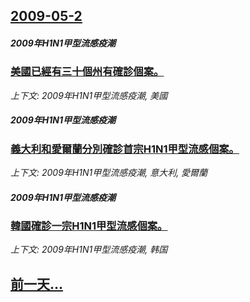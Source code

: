 ## [2009-05-2](/news/2009/05/2/index.md)

##### 2009年H1N1甲型流感疫潮
### [美國已經有三十個州有確診個案。](/news/2009/05/2/美國已經有三十個州有確診個案.md)
_上下文: 2009年H1N1甲型流感疫潮, 美國_

##### 2009年H1N1甲型流感疫潮
### [義大利和愛爾蘭分別確診首宗H1N1甲型流感個案。](/news/2009/05/2/義大利和愛爾蘭分別確診首宗H1N1甲型流感個案.md)
_上下文: 2009年H1N1甲型流感疫潮, 意大利, 愛爾蘭_

##### 2009年H1N1甲型流感疫潮
### [韓國確診一宗H1N1甲型流感個案。](/news/2009/05/2/韓國確診一宗H1N1甲型流感個案.md)
_上下文: 2009年H1N1甲型流感疫潮, 韩国_

## [前一天...](/news/2009/05/1/index.md)

